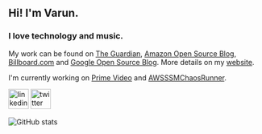 ## Hi! I'm Varun.
### I love technology and music.
My work can be found on [The Guardian](http://www.theguardian.com/music/2015/jul/23/hip-hop-kanye-west-beats-bob-dylan-breadth-lyrical-vocabulary), [Amazon Open Source Blog](https://aws.amazon.com/blogs/opensource/building-resilient-services-at-prime-video-with-chaos-engineering/), [Billboard.com](http://www.billboard.com/articles/news/6851556/most-profane-artists-most-swear-words-lyrics) and [Google Open Source Blog](https://opensource.googleblog.com/2012/11/students-mixxx-it-up-over-summer.html). More details on my [website](https://varunjewalikar.com/#projects).

I'm currently working on [Prime Video](https://www.primevideo.com/) and [AWSSSMChaosRunner](https://github.com/amzn/awsssmchaosrunner).

[<img src='https://cdn.jsdelivr.net/npm/simple-icons@3.0.1/icons/linkedin.svg' alt='linkedin' height='40'>](https://www.linkedin.com/in/vjewalikar/)  [<img src='https://cdn.jsdelivr.net/npm/simple-icons@3.0.1/icons/twitter.svg' alt='twitter' height='40'>](https://twitter.com/neotheoen)  

![GitHub stats](https://github-readme-stats.vercel.app/api?username=neo01124&show_icons=true)
